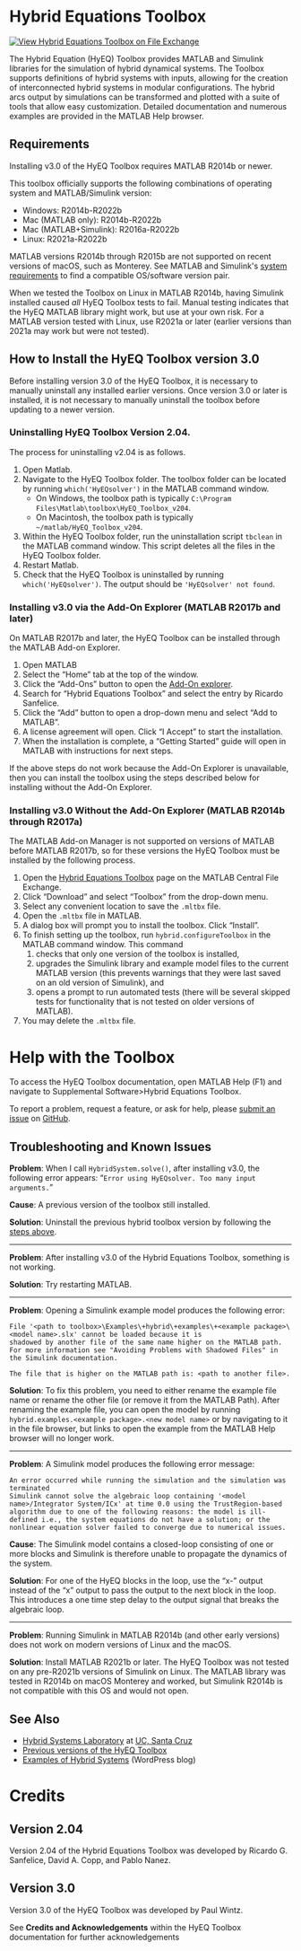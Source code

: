 # Hybrid Equations Toolbox

[![View Hybrid Equations Toolbox on File Exchange](https://www.mathworks.com/matlabcentral/images/matlab-file-exchange.svg)](https://www.mathworks.com/matlabcentral/fileexchange/41372-hybrid-equations-toolbox)

The Hybrid Equation (HyEQ) Toolbox provides MATLAB and Simulink libraries for the simulation of hybrid dynamical systems. The Toolbox supports definitions of hybrid systems with inputs, allowing for the creation of interconnected hybrid systems in modular configurations. The hybrid arcs output by simulations can be transformed and plotted with a suite of tools that allow easy customization. Detailed documentation and numerous examples are provided in the MATLAB Help browser.

## Requirements

Installing v3.0 of the HyEQ Toolbox requires MATLAB R2014b or newer.

This toolbox officially supports the following combinations of operating system and MATLAB/Simulink version:
- Windows: R2014b-R2022b
- Mac (MATLAB only): R2014b-R2022b
- Mac (MATLAB+Simulink): R2016a-R2022b
- Linux: R2021a-R2022b

MATLAB versions R2014b through R2015b are not supported on recent versions of macOS, such as Monterey. See MATLAB and Simulink's [system requirements](https://www.mathworks.com/support/requirements/previous-releases.html) to find a compatible OS/software version pair.

When we tested the Toolbox on Linux in MATLAB R2014b, having Simulink installed caused _all_ HyEQ Toolbox tests to fail. Manual testing indicates that the HyEQ MATLAB library might work, but use at your own risk. For a MATLAB version tested with Linux, use R2021a or later (earlier versions than 2021a may work but were not tested).

## How to Install the HyEQ Toolbox version 3.0

Before installing version 3.0 of the HyEQ Toolbox, it is necessary to manually uninstall any installed earlier versions. Once version 3.0 or later is installed, it is not necessary to manually uninstall the toolbox before updating to a newer version. 

### Uninstalling HyEQ Toolbox Version 2.04. 
The process for uninstalling v2.04 is as follows.

1. Open Matlab.
2. Navigate to the HyEQ Toolbox folder. The toolbox folder can be located by running `which('HyEQsolver')` in the MATLAB command window.
	* On Windows, the toolbox path is typically `C:\Program Files\Matlab\toolbox\HyEQ_Toolbox_v204`.
    * On Macintosh, the toolbox path is typically `~/matlab/HyEQ_Toolbox_v204`.  
3. Within the HyEQ Toolbox folder, run the uninstallation script `tbclean` in the MATLAB command window. This script deletes all the files in the HyEQ Toolbox folder.
4. Restart Matlab.
5. Check that the HyEQ Toolbox is uninstalled by running `which('HyEQsolver')`. The output should be `'HyEQsolver' not found`.

### Installing v3.0 via the Add-On Explorer (MATLAB R2017b and later)
On MATLAB R2017b and later, the HyEQ Toolbox can be installed through the MATLAB Add-on Explorer.

1. Open MATLAB
2. Select the “Home” tab at the top of the window.
3. Click the “Add-Ons” button to open the [Add-On explorer](https://www.mathworks.com/help/matlab/matlab_env/get-add-ons.html).
4. Search for “Hybrid Equations Toolbox” and select the entry by Ricardo Sanfelice.
5. Click the “Add” button to open a drop-down menu and select “Add to MATLAB”.
6. A license agreement will open. Click “I Accept” to start the installation.
7. When the installation is complete, a “Getting Started” guide will open in MATLAB with instructions for next steps. 

If the above steps do not work because the Add-On Explorer is unavailable, then you can install the toolbox using the steps described below for installing without the Add-On Explorer.

### Installing v3.0 Without the Add-On Explorer (MATLAB R2014b through R2017a)
The MATLAB Add-on Manager is not supported on versions of MATLAB before MATLAB R2017b, so for these versions the HyEQ Toolbox must be installed by the following process.

1. Open the [Hybrid Equations Toolbox](https://www.mathworks.com/matlabcentral/fileexchange/41372-hybrid-equations-toolbox) page on the MATLAB Central File Exchange.
2. Click “Download” and select “Toolbox” from the drop-down menu.
3. Select any convenient location to save the `.mltbx` file.
4. Open the `.mltbx` file in MATLAB. 
5. A dialog box will prompt you to install the toolbox. Click “Install”. 
6. To finish setting up the toolbox, run `hybrid.configureToolbox` in the MATLAB command window. This command 
	1. checks that only one version of the toolbox is installed, 
	2. upgrades the Simulink library and example model files to the current MATLAB version (this prevents warnings that they were last saved on an old version of Simulink), and 
	3. opens a prompt to run automated tests (there will be several skipped tests for functionality that is not tested on older versions of MATLAB).
7. You may delete the `.mltbx` file.

# Help with the Toolbox

To access the HyEQ Toolbox documentation, open MATLAB Help (F1) and navigate to Supplemental Software>Hybrid Equations Toolbox.

To report a problem, request a feature, or ask for help, please [submit an issue](https://github.com/pnanez/HyEQ_Toolbox/issues/new/choose) on [GitHub](https://github.com/pnanez/HyEQ_Toolbox).

## Troubleshooting and Known Issues
**Problem**: When I call `HybridSystem.solve()`, after installing v3.0, the following error appears: “`Error using HyEQsolver. Too many input arguments.`” 

**Cause**: A previous version of the toolbox still installed. 

**Solution**: Uninstall the previous hybrid toolbox version by following the [steps above](#uninstalling-hyeq-toolbox-version-204).

---

**Problem**: After installing v3.0 of the Hybrid Equations Toolbox, something is not working.

**Solution**: Try restarting MATLAB.

---

**Problem**: Opening a Simulink example model produces the following error:
```
File '<path to toolbox>\Examples\+hybrid\+examples\+<example package>\<model name>.slx' cannot be loaded because it is
shadowed by another file of the same name higher on the MATLAB path.  For more information see "Avoiding Problems with Shadowed Files" in the Simulink documentation.

The file that is higher on the MATLAB path is: <path to another file>.
```

**Solution**: To fix this problem, you need to either rename the example file name or rename the other file (or remove it from the MATLAB Path). After renaming the example file, you can open the model by running `hybrid.examples.<example package>.<new model name>` or by navigating to it in the file browser, but links to open the example from the MATLAB Help browser will no longer work.

---

**Problem**: A Simulink model produces the following error message: 
```
An error occurred while running the simulation and the simulation was terminated
Simulink cannot solve the algebraic loop containing '<model name>/Integrator System/ICx' at time 0.0 using the TrustRegion-based algorithm due to one of the following reasons: the model is ill-defined i.e., the system equations do not have a solution; or the nonlinear equation solver failed to converge due to numerical issues.
```

**Cause**: The Simulink model contains a closed-loop consisting of one or more blocks and Simulink is therefore unable to propagate the dynamics of the system.

**Solution**: For one of the HyEQ blocks in the loop, use the “x-” output instead of the “x” output to pass the output to the next block in the loop. This introduces a one time step delay to the output signal that breaks the algebraic loop.

---
**Problem**: Running Simulink in MATLAB R2014b (and other early versions) does not work on modern versions of Linux and the macOS.

**Solution**: Install MATLAB R2021b or later. The HyEQ Toolbox was not tested on any pre-R2021b versions of Simulink on Linux. The MATLAB library was tested in R2014b on macOS Monterey and worked, but Simulink R2014b is not compatible with this OS and would not open.

## See Also
* [Hybrid Systems Laboratory](https://hybrid.soe.ucsc.edu/) at [UC, Santa Cruz](https://engineering.ucsc.edu/)
* [Previous versions of the HyEQ Toolbox](https://hybrid.soe.ucsc.edu/software)
* [Examples of Hybrid Systems](http://hybridsimulator.wordpress.com/) (WordPress blog)

# Credits 
## Version 2.04 
Version 2.04 of the Hybrid Equations Toolbox was developed by 
Ricardo G. Sanfelice, David A. Copp, and Pablo Nanez. 

## Version 3.0
Version 3.0 of the HyEQ Toolbox was developed by Paul Wintz.

See **Credits and Acknowledgements** within the HyEQ Toolbox documentation for further acknowledgements 